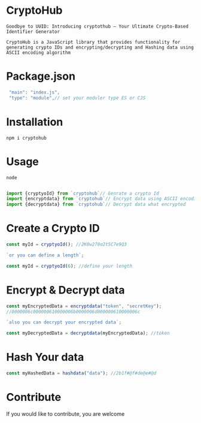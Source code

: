 # CryptoHub

`Goodbye to UUID: Introducing cryptothub — Your Ultimate Crypto-Based Identifier Generator`

`CryptoHub is a JavaScript library that provides functionality for generating crypto IDs and encrypting/decrypting and Hashing data using ASCII encoding algorithm`

# Package.json

```js
 "main": "index.js",
 "type": "module",// set your moduler type ES or CJS
```

# Installation

`npm i cryptohub`

# Usage

`node`

```js

import {cryptyoId} from `cryptohub`// Genrate a crypto Id
import {encryptdata} from `cryptohub`// Encrypt data using ASCII encoding algorithm
import {decryptdata} from `cryptohub`// Decrypt data what encrypted

```

# Create a Crypto ID

```js
const myId = cryptyoId(); //2K0w270o2t5C7e9Q3

`or you can define a length`;

const myId = cryptyoId(6); //define your length
```

# Encrypt & Decrypt data

```js
const myEncryptedData = encryptdata("token", "secretKey");
//0000006c000000610000006b0000006d000000610000006c

`also you can decrypt your encrypted data`;

const myDecryptedData = decryptdata(myEncryptedData); //token
```

# Hash Your data

```js
const myHashedData = hashdata("data"); //2b1f#@f#de@e#@d
```

# Contribute

If you would like to contribute, you are welcome
